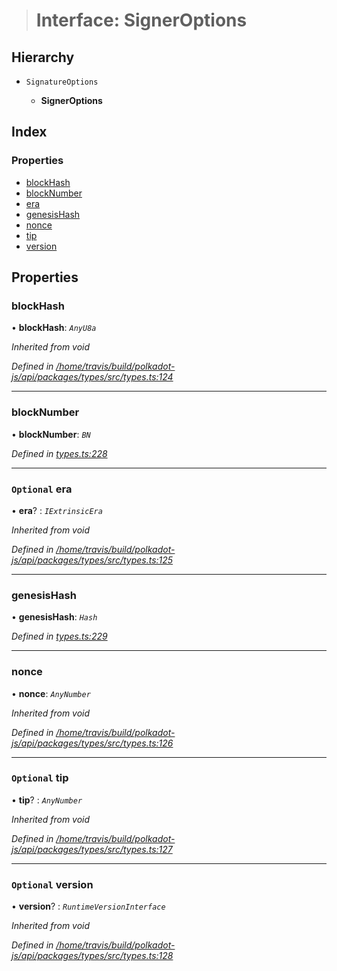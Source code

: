 > # Interface: SignerOptions

## Hierarchy

* `SignatureOptions`

  * **SignerOptions**

## Index

### Properties

* [blockHash](_types_.signeroptions.md#blockhash)
* [blockNumber](_types_.signeroptions.md#blocknumber)
* [era](_types_.signeroptions.md#optional-era)
* [genesisHash](_types_.signeroptions.md#genesishash)
* [nonce](_types_.signeroptions.md#nonce)
* [tip](_types_.signeroptions.md#optional-tip)
* [version](_types_.signeroptions.md#optional-version)

## Properties

###  blockHash

• **blockHash**: *`AnyU8a`*

*Inherited from void*

*Defined in [/home/travis/build/polkadot-js/api/packages/types/src/types.ts:124](https://github.com/polkadot-js/api/blob/fcaa7a5/packages/types/src/types.ts#L124)*

___

###  blockNumber

• **blockNumber**: *`BN`*

*Defined in [types.ts:228](https://github.com/polkadot-js/api/blob/fcaa7a5/packages/api/src/types.ts#L228)*

___

### `Optional` era

• **era**? : *`IExtrinsicEra`*

*Inherited from void*

*Defined in [/home/travis/build/polkadot-js/api/packages/types/src/types.ts:125](https://github.com/polkadot-js/api/blob/fcaa7a5/packages/types/src/types.ts#L125)*

___

###  genesisHash

• **genesisHash**: *`Hash`*

*Defined in [types.ts:229](https://github.com/polkadot-js/api/blob/fcaa7a5/packages/api/src/types.ts#L229)*

___

###  nonce

• **nonce**: *`AnyNumber`*

*Inherited from void*

*Defined in [/home/travis/build/polkadot-js/api/packages/types/src/types.ts:126](https://github.com/polkadot-js/api/blob/fcaa7a5/packages/types/src/types.ts#L126)*

___

### `Optional` tip

• **tip**? : *`AnyNumber`*

*Inherited from void*

*Defined in [/home/travis/build/polkadot-js/api/packages/types/src/types.ts:127](https://github.com/polkadot-js/api/blob/fcaa7a5/packages/types/src/types.ts#L127)*

___

### `Optional` version

• **version**? : *`RuntimeVersionInterface`*

*Inherited from void*

*Defined in [/home/travis/build/polkadot-js/api/packages/types/src/types.ts:128](https://github.com/polkadot-js/api/blob/fcaa7a5/packages/types/src/types.ts#L128)*